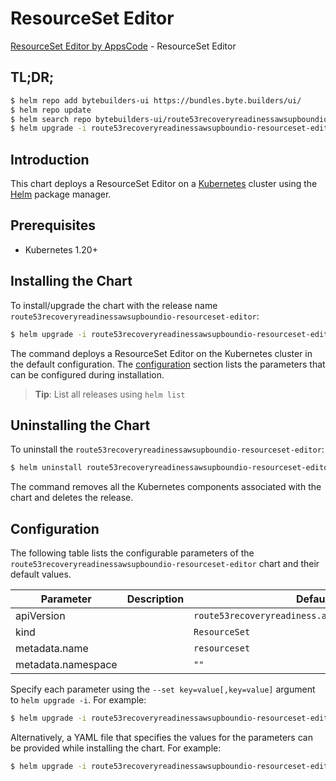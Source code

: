 # ResourceSet Editor

[ResourceSet Editor by AppsCode](https://byte.builders) - ResourceSet Editor

## TL;DR;

```bash
$ helm repo add bytebuilders-ui https://bundles.byte.builders/ui/
$ helm repo update
$ helm search repo bytebuilders-ui/route53recoveryreadinessawsupboundio-resourceset-editor --version=v0.4.18
$ helm upgrade -i route53recoveryreadinessawsupboundio-resourceset-editor bytebuilders-ui/route53recoveryreadinessawsupboundio-resourceset-editor -n default --create-namespace --version=v0.4.18
```

## Introduction

This chart deploys a ResourceSet Editor on a [Kubernetes](http://kubernetes.io) cluster using the [Helm](https://helm.sh) package manager.

## Prerequisites

- Kubernetes 1.20+

## Installing the Chart

To install/upgrade the chart with the release name `route53recoveryreadinessawsupboundio-resourceset-editor`:

```bash
$ helm upgrade -i route53recoveryreadinessawsupboundio-resourceset-editor bytebuilders-ui/route53recoveryreadinessawsupboundio-resourceset-editor -n default --create-namespace --version=v0.4.18
```

The command deploys a ResourceSet Editor on the Kubernetes cluster in the default configuration. The [configuration](#configuration) section lists the parameters that can be configured during installation.

> **Tip**: List all releases using `helm list`

## Uninstalling the Chart

To uninstall the `route53recoveryreadinessawsupboundio-resourceset-editor`:

```bash
$ helm uninstall route53recoveryreadinessawsupboundio-resourceset-editor -n default
```

The command removes all the Kubernetes components associated with the chart and deletes the release.

## Configuration

The following table lists the configurable parameters of the `route53recoveryreadinessawsupboundio-resourceset-editor` chart and their default values.

|     Parameter      | Description |                           Default                            |
|--------------------|-------------|--------------------------------------------------------------|
| apiVersion         |             | <code>route53recoveryreadiness.aws.upbound.io/v1beta1</code> |
| kind               |             | <code>ResourceSet</code>                                     |
| metadata.name      |             | <code>resourceset</code>                                     |
| metadata.namespace |             | <code>""</code>                                              |


Specify each parameter using the `--set key=value[,key=value]` argument to `helm upgrade -i`. For example:

```bash
$ helm upgrade -i route53recoveryreadinessawsupboundio-resourceset-editor bytebuilders-ui/route53recoveryreadinessawsupboundio-resourceset-editor -n default --create-namespace --version=v0.4.18 --set apiVersion=route53recoveryreadiness.aws.upbound.io/v1beta1
```

Alternatively, a YAML file that specifies the values for the parameters can be provided while
installing the chart. For example:

```bash
$ helm upgrade -i route53recoveryreadinessawsupboundio-resourceset-editor bytebuilders-ui/route53recoveryreadinessawsupboundio-resourceset-editor -n default --create-namespace --version=v0.4.18 --values values.yaml
```
